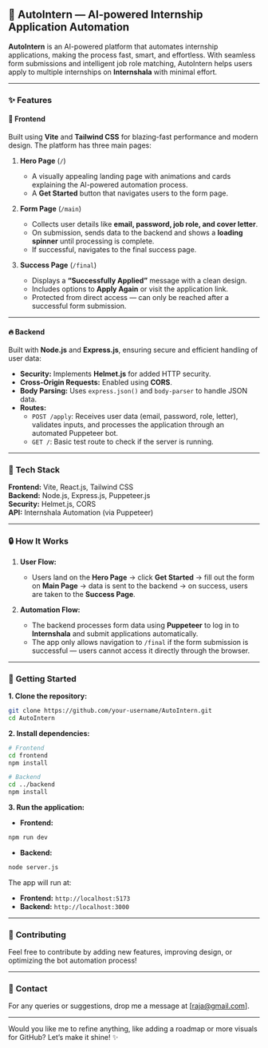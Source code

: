 
## 🌟 AutoIntern — AI-powered Internship Application Automation

**AutoIntern** is an AI-powered platform that automates internship applications, making the process fast, smart, and effortless. With seamless form submissions and intelligent job role matching, AutoIntern helps users apply to multiple internships on **Internshala** with minimal effort.  

---

### ✨ **Features**

#### 🚀 **Frontend**
Built using **Vite** and **Tailwind CSS** for blazing-fast performance and modern design. The platform has three main pages:

1. **Hero Page** (`/`)  
   - A visually appealing landing page with animations and cards explaining the AI-powered automation process.  
   - A **Get Started** button that navigates users to the form page.  

2. **Form Page** (`/main`)  
   - Collects user details like **email, password, job role, and cover letter**.  
   - On submission, sends data to the backend and shows a **loading spinner** until processing is complete.  
   - If successful, navigates to the final success page.  

3. **Success Page** (`/final`)  
   - Displays a **“Successfully Applied”** message with a clean design.  
   - Includes options to **Apply Again** or visit the application link.  
   - Protected from direct access — can only be reached after a successful form submission.  

---

#### 🔥 **Backend**
Built with **Node.js** and **Express.js**, ensuring secure and efficient handling of user data:

- **Security:** Implements **Helmet.js** for added HTTP security.  
- **Cross-Origin Requests:** Enabled using **CORS**.  
- **Body Parsing:** Uses `express.json()` and `body-parser` to handle JSON data.  
- **Routes:**
  - `POST /apply`: Receives user data (email, password, role, letter), validates inputs, and processes the application through an automated Puppeteer bot.  
  - `GET /`: Basic test route to check if the server is running.  

---

### 🧠 **Tech Stack**
**Frontend:** Vite, React.js, Tailwind CSS  
**Backend:** Node.js, Express.js, Puppeteer.js  
**Security:** Helmet.js, CORS  
**API:** Internshala Automation (via Puppeteer)  

---

### 🔒 **How It Works**

1. **User Flow:**  
   - Users land on the **Hero Page** → click **Get Started** → fill out the form on **Main Page** → data is sent to the backend → on success, users are taken to the **Success Page**.  
   
2. **Automation Flow:**  
   - The backend processes form data using **Puppeteer** to log in to **Internshala** and submit applications automatically.  
   - The app only allows navigation to `/final` if the form submission is successful — users cannot access it directly through the browser.  

---

### 🏃 **Getting Started**

**1. Clone the repository:**

```bash
git clone https://github.com/your-username/AutoIntern.git
cd AutoIntern
```

**2. Install dependencies:**

```bash
# Frontend
cd frontend
npm install

# Backend
cd ../backend
npm install
```

**3. Run the application:**

- **Frontend:**  
```bash
npm run dev
```

- **Backend:**  
```bash
node server.js
```

The app will run at:  
- **Frontend:** `http://localhost:5173`  
- **Backend:** `http://localhost:3000`  

---

### 🚨 **Contributing**

Feel free to contribute by adding new features, improving design, or optimizing the bot automation process!  

---

### 📧 **Contact**

For any queries or suggestions, drop me a message at [raja@gmail.com].  

---

Would you like me to refine anything, like adding a roadmap or more visuals for GitHub? Let’s make it shine! ✨
